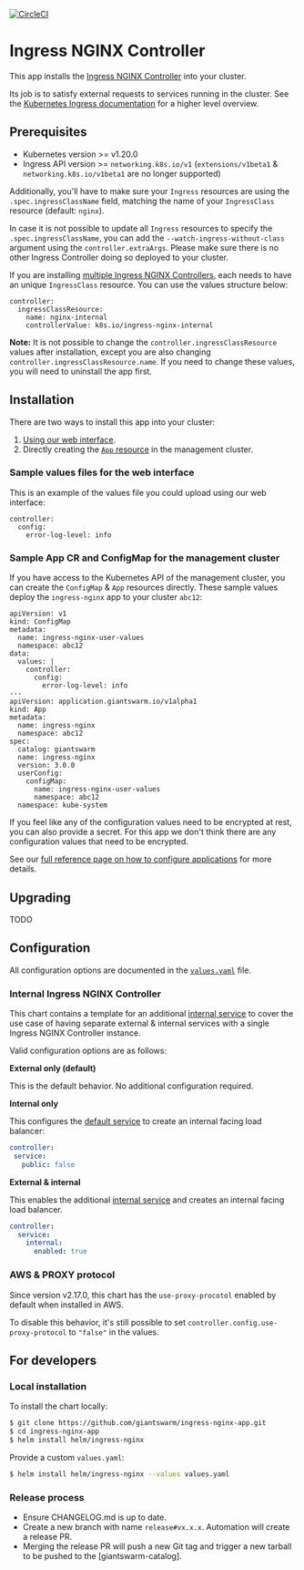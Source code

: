 [![CircleCI](https://circleci.com/gh/giantswarm/ingress-nginx-app.svg?style=shield)](https://circleci.com/gh/giantswarm/ingress-nginx-app)

# Ingress NGINX Controller

This app installs the [Ingress NGINX Controller](https://github.com/kubernetes/ingress-nginx) into your cluster.

Its job is to satisfy external requests to services running in the cluster. See the [Kubernetes Ingress documentation](https://kubernetes.io/docs/concepts/services-networking/ingress) for a higher level overview.

## Prerequisites

- Kubernetes version >= v1.20.0
- Ingress API version >= `networking.k8s.io/v1` (`extensions/v1beta1` & `networking.k8s.io/v1beta1` are no longer supported)

Additionally, you'll have to make sure your `Ingress` resources are using the `.spec.ingressClassName` field, matching the name of your `IngressClass` resource (default: `nginx`).

In case it is not possible to update all `Ingress` resources to specify the `.spec.ingressClassName`, you can add the `--watch-ingress-without-class` argument using the `controller.extraArgs`. Please make sure there is no other Ingress Controller doing so deployed to your cluster.

If you are installing [multiple Ingress NGINX Controllers](https://docs.giantswarm.io/advanced/ingress/multi-nginx-ic), each needs to have an unique `IngressClass` resource. You can use the values structure below:

```
controller:
  ingressClassResource:
    name: nginx-internal
    controllerValue: k8s.io/ingress-nginx-internal
```

**Note:** It is not possible to change the `controller.ingressClassResource` values after installation, except you are also changing `controller.ingressClassResource.name`. If you need to change these values, you will need to uninstall the app first.

## Installation

There are two ways to install this app into your cluster:

1. [Using our web interface](https://docs.giantswarm.io/ui-api/web/app-platform#installing-an-app).
2. Directly creating the [`App` resource](https://docs.giantswarm.io/use-the-api/management-api/crd/apps.application.giantswarm.io) in the management cluster.

### Sample values files for the web interface

This is an example of the values file you could upload using our web interface:

```
controller:
  config:
    error-log-level: info
```

### Sample App CR and ConfigMap for the management cluster

If you have access to the Kubernetes API of the management cluster, you can create the `ConfigMap` & `App` resources directly. These sample values deploy the `ingress-nginx` app to your cluster `abc12`:

```
apiVersion: v1
kind: ConfigMap
metadata:
  name: ingress-nginx-user-values
  namespace: abc12
data:
  values: |
    controller:
      config:
        error-log-level: info
---
apiVersion: application.giantswarm.io/v1alpha1
kind: App
metadata:
  name: ingress-nginx
  namespace: abc12
spec:
  catalog: giantswarm
  name: ingress-nginx
  version: 3.0.0
  userConfig:
    configMap:
      name: ingress-nginx-user-values
      namespace: abc12
  namespace: kube-system
```

If you feel like any of the configuration values need to be encrypted at rest, you can also provide a secret. For this app we don't think there are any configuration values that need to be encrypted.

See our [full reference page on how to configure applications](https://docs.giantswarm.io/app-platform/app-configuration) for more details.

## Upgrading

TODO

## Configuration

All configuration options are documented in the [`values.yaml`](https://github.com/giantswarm/ingress-nginx-app/blob/main/helm/ingress-nginx/values.yaml) file.

### Internal Ingress NGINX Controller

This chart contains a template for an additional [internal service](https://github.com/giantswarm/ingress-nginx-app/blob/main/helm/ingress-nginx/templates/controller-service-internal.yaml) to cover the use case of having separate external & internal services with a single Ingress NGINX Controller instance.

Valid configuration options are as follows:

**External only (default)**

This is the default behavior. No additional configuration required.

**Internal only**

This configures the [default service](https://github.com/giantswarm/ingress-nginx-app/blob/main/helm/ingress-nginx/templates/controller-service.yaml) to create an internal facing load balancer:

 ```yaml
controller:
  service:
    public: false
 ```

**External & internal**

This enables the additional [internal service](https://github.com/giantswarm/ingress-nginx-app/blob/main/helm/ingress-nginx/templates/controller-service-internal.yaml) and creates an internal facing load balancer.

```yaml
controller:
  service:
    internal:
      enabled: true
```

### AWS & PROXY protocol

Since version v2.17.0, this chart has the `use-proxy-procotol` enabled by default when installed in AWS.

To disable this behavior, it's still possible to set `controller.config.use-proxy-protocol` to `"false"` in the values.

## For developers

### Local installation

To install the chart locally:

```bash
$ git clone https://github.com/giantswarm/ingress-nginx-app.git
$ cd ingress-nginx-app
$ helm install helm/ingress-nginx
```

Provide a custom `values.yaml`:

```bash
$ helm install helm/ingress-nginx --values values.yaml
```

### Release process

* Ensure CHANGELOG.md is up to date.
* Create a new branch with name `release#vx.x.x`. Automation will create a release PR.
* Merging the release PR will push a new Git tag and trigger a new tarball to be pushed to the [giantswarm-catalog].
